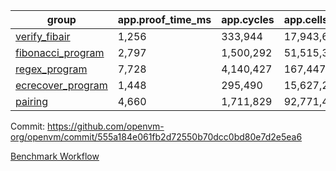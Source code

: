 | group | app.proof_time_ms | app.cycles | app.cells_used | leaf.proof_time_ms | leaf.cycles | leaf.cells_used |
| -- | -- | -- | -- | -- | -- | -- |
| [verify_fibair](https://github.com/openvm-org/openvm/blob/benchmark-results/benchmarks/verify_fibair-555a184e061fb2d72550b70dcc0bd80e7d2e5ea6.md) | 1,256 |  333,944 |  17,943,691 |- | - | - |
| [fibonacci_program](https://github.com/openvm-org/openvm/blob/benchmark-results/benchmarks/fibonacci-555a184e061fb2d72550b70dcc0bd80e7d2e5ea6.md) | 2,797 |  1,500,292 |  51,515,344 | 3,870 |  1,263,159 |  70,612,682 |
| [regex_program](https://github.com/openvm-org/openvm/blob/benchmark-results/benchmarks/regex-555a184e061fb2d72550b70dcc0bd80e7d2e5ea6.md) | 7,728 |  4,140,427 |  167,447,871 | 15,074 |  3,981,655 |  305,405,031 |
| [ecrecover_program](https://github.com/openvm-org/openvm/blob/benchmark-results/benchmarks/ecrecover-555a184e061fb2d72550b70dcc0bd80e7d2e5ea6.md) | 1,448 |  295,490 |  15,627,255 | 13,085 |  2,990,694 |  245,268,643 |
| [pairing](https://github.com/openvm-org/openvm/blob/benchmark-results/benchmarks/pairing-555a184e061fb2d72550b70dcc0bd80e7d2e5ea6.md) | 4,660 |  1,711,829 |  92,771,449 | 14,157 |  3,267,078 |  274,600,197 |


Commit: https://github.com/openvm-org/openvm/commit/555a184e061fb2d72550b70dcc0bd80e7d2e5ea6

[Benchmark Workflow](https://github.com/openvm-org/openvm/actions/runs/13985437139)
